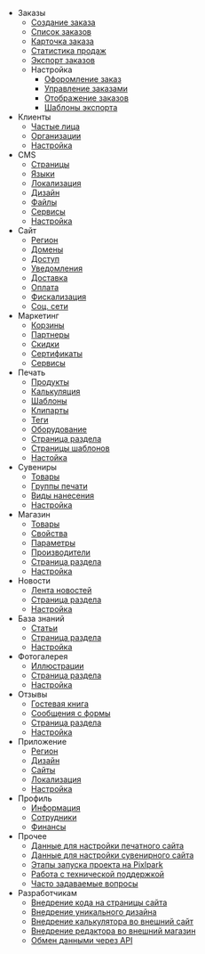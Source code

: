 ﻿<!-- docs/_sidebar.md -->
- Заказы
	- [Создание заказа](orders-create.md)
	- [Список заказов](orders-list.md)
	- [Карточка заказа](orders-edit.md)
	- [Статистика продаж](orders-report.md)
	- [Экспорт заказов](orders-export.md)
	- Настройка
		- [Офоромление заказ](orders-settings-workflow.md)
		- [Управление заказами](orders-settings-manage.md)
		- [Отображение заказов](orders-settings-view.md)
		- [Шаблоны экспорта](orders-settings-templates.md)
- Клиенты
	- [Частые лица](cutomers-b2c.md)
	- [Организации](cutomers-b2b.md)
	- [Настройка](cutomers-settings.md)
- CMS
	- [Страницы](cms-pages.md)
	- [Языки](cms-languages.md)
	- [Локализация](cms-localization.md)
	- [Дизайн](cms-design.md)
	- [Файлы](cms-files.md)
	- [Сервисы](cms-services.md)
	- [Настройка](cms-settings.md)
- Сайт
	- [Регион](site-region.md)
	- [Домены](site-domains.md)
	- [Доступ](site-access.md)
	- [Уведомления](site-notifications.md)
	- [Доставка](site-shippings.md)
	- [Оплата](site-payments.md)
	- [Фискализация](site-fiscalization.md)
	- [Соц. сети](site-socials.md)
- Маркетинг
	- [Корзины](marketing-cards.md)
	- [Партнеры](marketing-affiliates.md)
	- [Скидки](marketing-discounts.md)
	- [Сертификаты](marketing-certificates.md)
	- [Сервисы](marketing-services.md)
- Печать
	- [Продукты](print-products.md)
	- [Калькуляция](print-calculations.md)
	- [Шаблоны](print-templates.md)
	- [Клипарты](print-cliparts.md)
	- [Теги](print-tags.md)
	- [Оборудование](print-devices.md)
	- [Страница раздела](print-page.md)
	- [Страницы шаблонов](print-tpages.md)
	- [Настойка](print-settings.md)
- Сувениры
	- [Товары](gift-products.md)
	- [Группы печати](gift-groups.md)
	- [Виды нанесения](gift-prints.md)
	- [Настройка](gift-settings.md)
- Магазин
	- [Товары](shop-products.md)
	- [Свойства](shop-properties.md)
	- [Параметры](shop-parameters.md)
	- [Производители](shop-vendors.md)
	- [Страница раздела](shop-page.md)
	- [Настройка](shop-settings.md)
- Новости
	- [Лента новостей](news-list.md)
	- [Страница раздела](news-page.md)
	- [Настройка](news-settings.md)
- База знаний
	- [Статьи](faq-list.md)
	- [Страница раздела](faq-page.md)
	- [Настройка](faq-settings.md)
- Фотогалерея
	- [Иллюстрации](gallery-list.md)
	- [Страница раздела](gallery-page.md)
	- [Настройка](gallery-settings.md)
- Отзывы
	- [Гостевая книга ](feedback-gbooks.md)
	- [Сообщения с формы](feedback-messages.md)
	- [Страница раздела](feedback-page.md)
	- [Настройка](feedback-settings.md)
- Приложение
	- [Регион](app-region.md)
	- [Дизайн](app-design.md)
	- [Сайты](app-sites.md)
	- [Локализация](app-localization.md)
	- [Настройка](app-settings.md)
- Профиль
	- [Информация](profile-info.md)
	- [Сотрудники](profile-staff.md)
	- [Финансы](profile-finance.md)
- Прочее
	- [Данные для настройки печатного сайта](misc-data-for-print-site.md)
	- [Данные для настройки сувенирного сайта](misc-data-for-gift-site.md)
	- [Этапы запуска проекта на Pixlpark](misc-launch-workflow.md)
	- [Работа с технической поддержкой](misc-tech-support.md)
	- [Часто задаваемые вопросы](misc-faq.md)
- Разработчикам
	- [Внедрение кода на страницы сайта](dev-front.md)
	- [Внедрение уникального дизайна](dev-design.md)
	- [Внедрение калькулятора во внешний сайт](dev-calc.md)
	- [Внедрение редактора во внешний магазин](dev-editor.md)
	- [Обмен данными через API](dev-api.md)